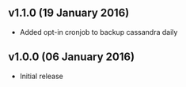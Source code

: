 v1.1.0 (19 January 2016)
------------------------
 * Added opt-in cronjob to backup cassandra daily

v1.0.0 (06 January 2016)
------------------------
 * Initial release
